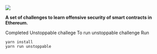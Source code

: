 ![](cover.png)

**A set of challenges to learn offensive security of smart contracts in Ethereum.**

Completed Unstoppable challege
To run unstoppable challenge
Run
```
yarn install
yarn run unstoppable
```
